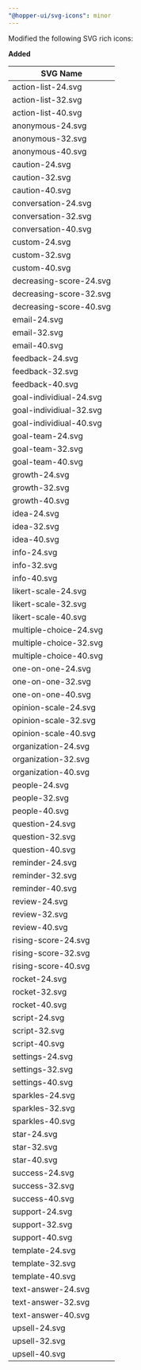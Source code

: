 ```yaml
---
"@hopper-ui/svg-icons": minor
---
```


Modified the following SVG rich icons:

**Added**

| SVG Name                |
|-------------------------|
| action-list-24.svg      |
| action-list-32.svg      |
| action-list-40.svg      |
| anonymous-24.svg        |
| anonymous-32.svg        |
| anonymous-40.svg        |
| caution-24.svg          |
| caution-32.svg          |
| caution-40.svg          |
| conversation-24.svg     |
| conversation-32.svg     |
| conversation-40.svg     |
| custom-24.svg           |
| custom-32.svg           |
| custom-40.svg           |
| decreasing-score-24.svg |
| decreasing-score-32.svg |
| decreasing-score-40.svg |
| email-24.svg            |
| email-32.svg            |
| email-40.svg            |
| feedback-24.svg         |
| feedback-32.svg         |
| feedback-40.svg         |
| goal-individiual-24.svg |
| goal-individiual-32.svg |
| goal-individiual-40.svg |
| goal-team-24.svg        |
| goal-team-32.svg        |
| goal-team-40.svg        |
| growth-24.svg           |
| growth-32.svg           |
| growth-40.svg           |
| idea-24.svg             |
| idea-32.svg             |
| idea-40.svg             |
| info-24.svg             |
| info-32.svg             |
| info-40.svg             |
| likert-scale-24.svg     |
| likert-scale-32.svg     |
| likert-scale-40.svg     |
| multiple-choice-24.svg  |
| multiple-choice-32.svg  |
| multiple-choice-40.svg  |
| one-on-one-24.svg       |
| one-on-one-32.svg       |
| one-on-one-40.svg       |
| opinion-scale-24.svg    |
| opinion-scale-32.svg    |
| opinion-scale-40.svg    |
| organization-24.svg     |
| organization-32.svg     |
| organization-40.svg     |
| people-24.svg           |
| people-32.svg           |
| people-40.svg           |
| question-24.svg         |
| question-32.svg         |
| question-40.svg         |
| reminder-24.svg         |
| reminder-32.svg         |
| reminder-40.svg         |
| review-24.svg           |
| review-32.svg           |
| review-40.svg           |
| rising-score-24.svg     |
| rising-score-32.svg     |
| rising-score-40.svg     |
| rocket-24.svg           |
| rocket-32.svg           |
| rocket-40.svg           |
| script-24.svg           |
| script-32.svg           |
| script-40.svg           |
| settings-24.svg         |
| settings-32.svg         |
| settings-40.svg         |
| sparkles-24.svg         |
| sparkles-32.svg         |
| sparkles-40.svg         |
| star-24.svg             |
| star-32.svg             |
| star-40.svg             |
| success-24.svg          |
| success-32.svg          |
| success-40.svg          |
| support-24.svg          |
| support-32.svg          |
| support-40.svg          |
| template-24.svg         |
| template-32.svg         |
| template-40.svg         |
| text-answer-24.svg      |
| text-answer-32.svg      |
| text-answer-40.svg      |
| upsell-24.svg           |
| upsell-32.svg           |
| upsell-40.svg           |

